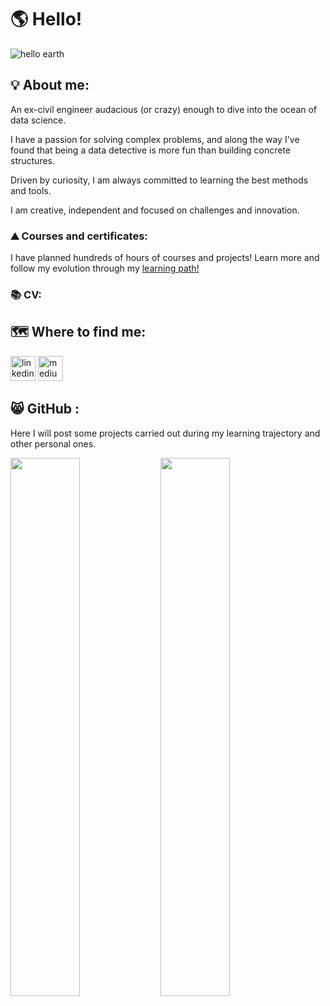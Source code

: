 # 🌎 Hello!

![hello earth](https://user-images.githubusercontent.com/88410096/184493412-9aafb25f-3c24-40b1-a648-a42edce47703.PNG)

## 💡 About me:

An ex-civil engineer audacious (or crazy) enough to dive into the ocean of data science.

I have a passion for solving complex problems, and along the way I've found that being a data detective is more fun than building concrete structures.

Driven by curiosity, I am always committed to learning the best methods and tools.

I am creative, independent and focused on challenges and innovation.

### ⛰️ Courses and certificates:
I have planned hundreds of hours of courses and projects! Learn more and follow my evolution through my [learning path!](https://metal-sky-14c.notion.site/a5715cebaa884b1cbaf941bc3139eceb?v=349cbe48465c4fe0ab6db11814451e45)

### 📚 CV:


## 🗺️ Where to find me:

[<img src='https://cdn.jsdelivr.net/npm/simple-icons@3.0.1/icons/linkedin.svg' alt='linkedin' height='40'>](https://www.linkedin.com/in/rodrigonascimentofernandes//)
[<img src='https://cdn.jsdelivr.net/npm/simple-icons@3.0.1/icons/medium.svg' alt='medium' height='40'>](https://medium.com/@rodrigonascimentofernandes)

## 😸 GitHub :
Here I will post some projects carried out during my learning trajectory and other personal ones.

<img align="left" width="47%" src="https://github-readme-stats.vercel.app/api?username=digonfernan&show_icons=true&theme=darcula" />
<img align="left" width="47%" src="https://github-readme-stats.vercel.app/api/top-langs/?username=digonfernan&layout=compact" />

